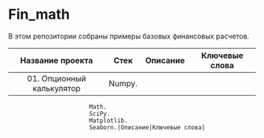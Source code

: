 # Fin_math
В этом репозитории собраны примеры базовых финансовых расчетов.

|Название проекта         |Стек|Описание|Ключевые слова|
|:-----------------------:|:--:|:------:|:------------:|
|01. Опционный калькулятор|Numpy.
                           Math.
                           SciPy.
                           Matplotlib.
                           Seaborn.|Описание|Ключевые слова|

